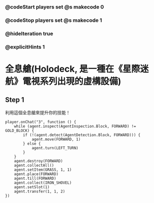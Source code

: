 ### @codeStart players set @s makecode 0
### @codeStop players set @s makecode 1

### @hideIteration true 
### @explicitHints 1


# 全息艙(Holodeck, 是一種在《星際迷航》電視系列出現的虛構設備)

## Step 1
利用這個全息艙來提升你的技能！

```ghost
player.onChat("3", function () {
    while (agent.inspect(AgentInspection.Block, FORWARD) != GOLD_BLOCK) {
        if (!(agent.detect(AgentDetection.Block, FORWARD))) {
            agent.move(FORWARD, 1)
        } else {
            agent.turn(LEFT_TURN)
        }
    }
    agent.destroy(FORWARD)
    agent.collectAll()
    agent.setItem(GRASS, 1, 1)
    agent.place(FORWARD)
    agent.till(FORWARD)
    agent.collect(IRON_SHOVEL)
    agent.setSlot(1)
    agent.transfer(1, 1, 2)
})
``` 
